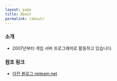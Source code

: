 ```yaml
---
layout: page
title: About
permalink: /about/
---
```


### 소개
* 2007년부터 게임 서버 프로그래머로 활동하고 있습니다.


### 참조 링크
* [이전 블로그 npteam.net](http://www.npteam.net)
